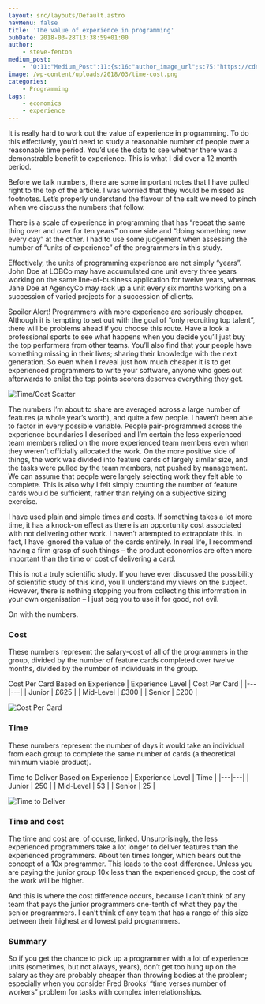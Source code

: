 ```yaml
---
layout: src/layouts/Default.astro
navMenu: false
title: 'The value of experience in programming'
pubDate: 2018-03-28T13:38:59+01:00
author:
    - steve-fenton
medium_post:
    - 'O:11:"Medium_Post":11:{s:16:"author_image_url";s:75:"https://cdn-images-1.medium.com/fit/c/400/400/1*eXkhfEuF41g5W_xnc_ydLA.jpeg";s:10:"author_url";s:38:"https://medium.com/@steve.fenton.co.uk";s:11:"byline_name";N;s:12:"byline_email";N;s:10:"cross_link";s:3:"yes";s:2:"id";s:12:"563b1b712d8a";s:21:"follower_notification";s:3:"yes";s:7:"license";s:19:"all-rights-reserved";s:14:"publication_id";s:2:"-1";s:6:"status";s:5:"draft";s:3:"url";s:51:"https://medium.com/@steve.fenton.co.uk/563b1b712d8a";}'
image: /wp-content/uploads/2018/03/time-cost.png
categories:
    - Programming
tags:
    - economics
    - experience
---
```


It is really hard to work out the value of experience in programming. To do this effectively, you’d need to study a reasonable number of people over a reasonable time period. You’d use the data to see whether there was a demonstrable benefit to experience. This is what I did over a 12 month period.

Before we talk numbers, there are some important notes that I have pulled right to the top of the article. I was worried that they would be missed as footnotes. Let’s properly understand the flavour of the salt we need to pinch when we discuss the numbers that follow.

There is a scale of experience in programming that has “repeat the same thing over and over for ten years” on one side and “doing something new every day” at the other. I had to use some judgement when assessing the number of “units of experience” of the programmers in this study.

Effectively, the units of programming experience are not simply “years”. John Doe at LOBCo may have accumulated one unit every three years working on the same line-of-business application for twelve years, whereas Jane Doe at AgencyCo may rack up a unit every six months working on a succession of varied projects for a succession of clients.

Spoiler Alert! Programmers with more experience are seriously cheaper. Although it is tempting to set out with the goal of “only recruiting top talent”, there will be problems ahead if you choose this route. Have a look a professional sports to see what happens when you decide you’ll just buy the top performers from other teams. You’ll also find that your people have something missing in their lives; sharing their knowledge with the next generation. So even when I reveal just how much cheaper it is to get experienced programmers to write your software, anyone who goes out afterwards to enlist the top points scorers deserves everything they get.

![Time/Cost Scatter](/img/2018/03/time-cost.png)

The numbers I’m about to share are averaged across a large number of features (a whole year’s worth), and quite a few people. I haven’t been able to factor in every possible variable. People pair-programmed across the experience boundaries I described and I’m certain the less experienced team members relied on the more experienced team members even when they weren’t officially allocated the work. On the more positive side of things, the work was divided into feature cards of largely similar size, and the tasks were pulled by the team members, not pushed by management. We can assume that people were largely selecting work they felt able to complete. This is also why I felt simply counting the number of feature cards would be sufficient, rather than relying on a subjective sizing exercise.

I have used plain and simple times and costs. If something takes a lot more time, it has a knock-on effect as there is an opportunity cost associated with not delivering other work. I haven’t attempted to extrapolate this. In fact, I have ignored the value of the cards entirely. In real life, I recommend having a firm grasp of such things – the product economics are often more important than the time or cost of delivering a card.

This is not a truly scientific study. If you have ever discussed the possibility of scientific study of this kind, you’ll understand my views on the subject. However, there is nothing stopping you from collecting this information in your own organisation – I just beg you to use it for good, not evil.

On with the numbers.

### Cost

These numbers represent the salary-cost of all of the programmers in the group, divided by the number of feature cards completed over twelve months, divided by the number of individuals in the group.

Cost Per Card Based on Experience
| Experience Level | Cost Per Card |
|---|---|
| Junior | £625 |
| Mid-Level | £300 |
| Senior | £200 |

![Cost Per Card](/img/2018/03/experience-financial-cost.png)

### Time

These numbers represent the number of days it would take an individual from each group to complete the same number of cards (a theoretical minimum viable product).

Time to Deliver Based on Experience
| Experience Level | Time |
|---|---|
| Junior | 250 |
| Mid-Level | 53 |
| Senior | 25 |

![Time to Deliver](/img/2018/03/experience-time.png)

### Time and cost

The time and cost are, of course, linked. Unsurprisingly, the less experienced programmers take a lot longer to deliver features than the experienced programmers. About ten times longer, which bears out the concept of a 10x programmer. This leads to the cost difference. Unless you are paying the junior group 10x less than the experienced group, the cost of the work will be higher.

And this is where the cost difference occurs, because I can’t think of any team that pays the junior programmers one-tenth of what they pay the senior programmers. I can’t think of any team that has a range of this size between their highest and lowest paid programmers.

### Summary

So if you get the chance to pick up a programmer with a lot of experience units (sometimes, but not always, years), don’t get too hung up on the salary as they are probably cheaper than throwing bodies at the problem; especially when you consider Fred Brooks’ “time verses number of workers” problem for tasks with complex interrelationships.